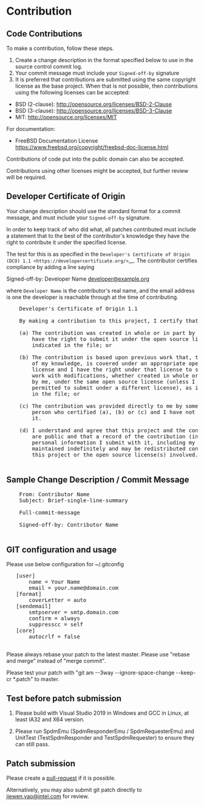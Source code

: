 # Contribution

## Code Contributions

To make a contribution, follow these steps.

1. Create a change description in the format specified below to
    use in the source control commit log.
2. Your commit message must include your ``Signed-off-by`` signature
3. It is preferred that contributions are submitted using the same
   copyright license as the base project. When that is not possible,
    then contributions using the following licenses can be accepted:

-  BSD (2-clause): http://opensource.org/licenses/BSD-2-Clause
-  BSD (3-clause): http://opensource.org/licenses/BSD-3-Clause
-  MIT: http://opensource.org/licenses/MIT

For documentation:

-  FreeBSD Documentation License
    https://www.freebsd.org/copyright/freebsd-doc-license.html

Contributions of code put into the public domain can also be accepted.

Contributions using other licenses might be accepted, but further
review will be required.

## Developer Certificate of Origin

Your change description should use the standard format for a
commit message, and must include your ``Signed-off-by`` signature.

In order to keep track of who did what, all patches contributed must
include a statement that to the best of the contributor's knowledge
they have the right to contribute it under the specified license.

The test for this is as specified in the `Developer's Certificate of
Origin (DCO) 1.1 <https://developercertificate.org/>`__. The contributor
certifies compliance by adding a line saying

Signed-off-by: Developer Name developer@example.org

where ``Developer Name`` is the contributor's real name, and the email
address is one the developer is reachable through at the time of
contributing.

   <pre>
    Developer's Certificate of Origin 1.1

    By making a contribution to this project, I certify that:

    (a) The contribution was created in whole or in part by me and I
        have the right to submit it under the open source license
        indicated in the file; or

    (b) The contribution is based upon previous work that, to the best
        of my knowledge, is covered under an appropriate open source
        license and I have the right under that license to submit that
        work with modifications, whether created in whole or in part
        by me, under the same open source license (unless I am
        permitted to submit under a different license), as indicated
        in the file; or

    (c) The contribution was provided directly to me by some other
        person who certified (a), (b) or (c) and I have not modified
        it.

    (d) I understand and agree that this project and the contribution
        are public and that a record of the contribution (including all
        personal information I submit with it, including my sign-off) is
        maintained indefinitely and may be redistributed consistent with
        this project or the open source license(s) involved.
   </pre>

## Sample Change Description / Commit Message

   <pre>
    From: Contributor Name <contributor@example.com>
    Subject: Brief-single-line-summary

    Full-commit-message

    Signed-off-by: Contributor Name <contributor@example.com>
   </pre>

## GIT configuration and usage

Please use below configuration for ~/.gitconfig

   <pre>
   [user]
       name = Your Name
       email = your.name@domain.com
   [format]
       coverLetter = auto
   [sendemail]
       smtpserver = smtp.domain.com
       confirm = always
       suppresscc = self
   [core]
       autocrlf = false
   </pre>

Please always rebase your patch to the latest master. Please use "rebase and merge" instead of "merge commit".

Please test your patch with "git am --3way --ignore-space-change --keep-cr *.patch" to master.

## Test before patch submission

1) Please build with Visual Studio 2019 in Windows and GCC in Linux, at least IA32 and X64 version.

2) Please run SpdmEmu (SpdmResponderEmu / SpdmRequesterEmu) and UnitTest (TestSpdmResponder and TestSpdmRequester) to ensure they can still pass.

## Patch submission

Please create a [pull-request](https://github.com/jyao1/openspdm/pulls) if it is possible.

Alternatively, you may also submit git patch directly to jiewen.yao@intel.com for review.